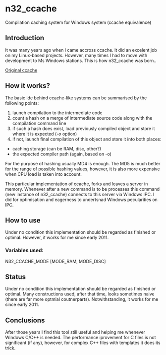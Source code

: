 # n32_ccache
Compilation caching system for Windows system (ccache equivalence)

## Introduction
It was many years ago when I came accross ccache. It did an excelent job on my Linux-based projects. However, many times I had to move with development to Ms Windows stations. This is how n32_ccache was born..

[Original ccache](https://ccache.samba.org/ "Original ccache")

## How it works?
The basic ide behind ccache-like systems can be summarised by the following points:

1. launch compilation to the intermediate code
2. count a hash on a merge of intermediate source code along with the compilation command line
3. if such a hash does exist, load previously compiled object and store it where it is expected (*-o* option)
4. if not, launch final compilation of this object and store it into both places:
  * caching storage (can be RAM, disc, other?)
  * the expected compiler path (again, based on -o)

For the purpose of hashing usually MD4 is enough. The MD5 is much better for the range of possible hashing values, however, it is also more expensive when CPU load is taken into account.

This particular implementation of ccache, forks and leaves a server in memory. Whenever after a new command is to be processes this command (new instance of n32_ccache) connects to this server via Windows IPC. I did for optimisation and eagerness to undertsnad Windows pecularities on IPC.

## How to use
Under no condition this implementation should be regarded as finished or optimal. However, it works for me since early 2011.

### Variables used:
N32_CCACHE_MODE [MODE_RAM, MODE_DISC]


## Status
Under no condition this implementation should be regarded as finished or optimal. Many constructions used, after that time, looks sometimes naive (there are far more optmial coutnerparts). Notwithstanding, it works for me since early 2011.

## Conclusions
After those years I find this tool still useful and helping me whenever Windows C/C++ is needed. The performance iprovement for C files is not significant (if any), however, for complex C++ files with templates it does its trick.
